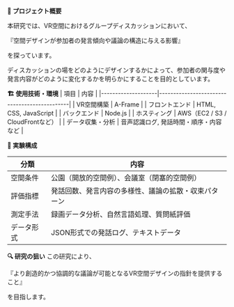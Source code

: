 **🧠 プロジェクト概要**

本研究では、VR空間におけるグループディスカッションにおいて、

『空間デザインが参加者の発言傾向や議論の構造に与える影響』

を探っています。

ディスカッションの場をどのようにデザインするかによって、参加者の関与度や発言内容がどのように変化するかを明らかにすることを目的としています。



**🏗️ 使用技術・環境**
| 項目               | 内容                                         |
|--------------------|----------------------------------------------|
| VR空間構築         | A-Frame                                      |
| フロントエンド     | HTML, CSS, JavaScript                        |
| バックエンド       | Node.js                                      |
| ホスティング       | AWS（EC2 / S3 / CloudFrontなど）            |
| データ収集・分析   | 音声認識ログ, 発話時間・順序・内容など      |




**🧪 実験構成**

| 分類       | 内容                                                                 |
|------------|----------------------------------------------------------------------|
| 空間条件   | 公園（開放的空間例）、会議室（閉塞的空間例）                        |
| 評価指標   | 発話回数、発言内容の多様性、議論の拡散・収束パターン                |
| 測定手法   | 録画データ分析、自然言語処理、質問紙評価                            |
| データ形式 | JSON形式での発話ログ、テキストデータ                                |



**🔍 研究の狙い**
この研究により、

『より創造的かつ協調的な議論が可能となるVR空間デザインの指針を提供すること』

を目指します。
